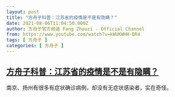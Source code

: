 ```yaml
---
layout: post
title: "方舟子科普：江苏省的疫情是不是有隐瞒？"
date: 2021-08-06T11:04:50.000Z
author: 方舟子官方频道 Fang Zhouzi - Official Channel
from: https://www.youtube.com/watch?v=kWUKWHH-QR4
tags: [ 方舟子 ]
categories: [ 方舟子 ]
---
```

<!--1628247890000-->
[方舟子科普：江苏省的疫情是不是有隐瞒？](https://www.youtube.com/watch?v=kWUKWHH-QR4)
------

<div>
南京、扬州有很多有症状确诊病例，却没有无症状感染者，实在奇怪。
</div>
